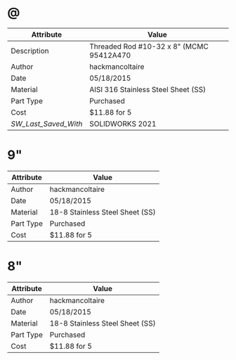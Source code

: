 # @
| Attribute | Value |
| ---  | ---     |
| Description | Threaded Rod #10-32 x 8&quot; (MCMC 95412A470 |
| Author | hackmancoltaire |
| Date | 05/18/2015 |
| Material | AISI 316 Stainless Steel Sheet (SS) |
| Part Type | Purchased |
| Cost | $11.88 for 5 |
| _SW_Last_Saved_With_ | SOLIDWORKS 2021 |
# 9&quot;
| Attribute | Value |
| ---  | ---     |
| Author | hackmancoltaire |
| Date | 05/18/2015 |
| Material | 18-8 Stainless Steel Sheet (SS) |
| Part Type | Purchased |
| Cost | $11.88 for 5 |
# 8&quot;
| Attribute | Value |
| ---  | ---     |
| Author | hackmancoltaire |
| Date | 05/18/2015 |
| Material | 18-8 Stainless Steel Sheet (SS) |
| Part Type | Purchased |
| Cost | $11.88 for 5 |
